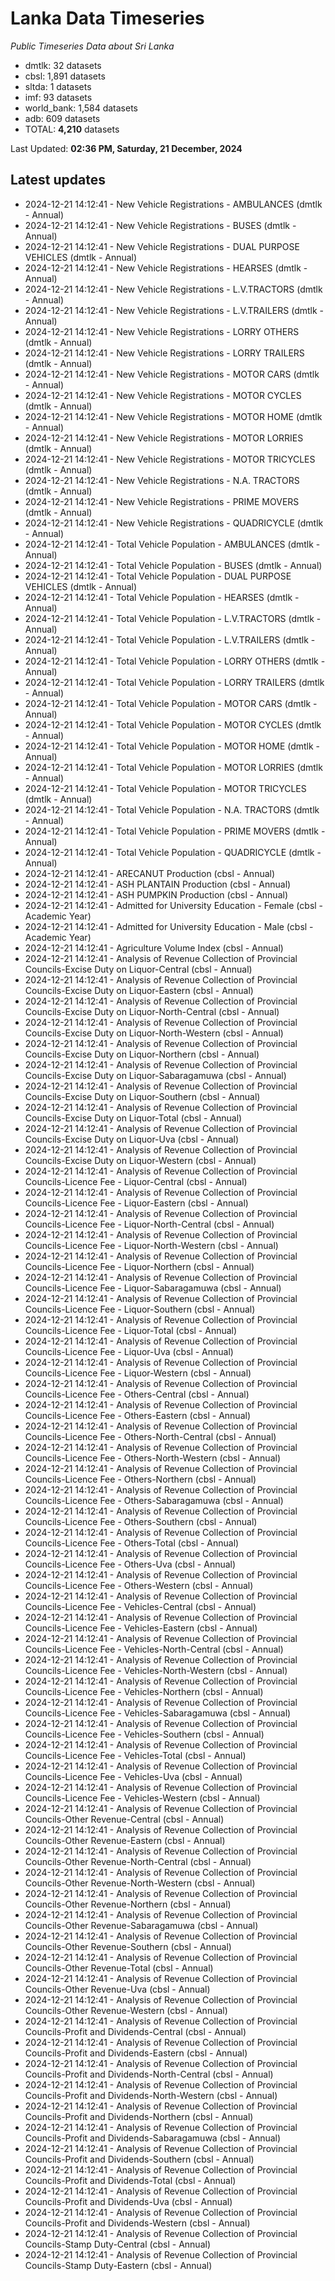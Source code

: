 # Lanka Data Timeseries
*Public Timeseries Data about Sri Lanka*

* dmtlk: 32 datasets
* cbsl: 1,891 datasets
* sltda: 1 datasets
* imf: 93 datasets
* world_bank: 1,584 datasets
* adb: 609 datasets
* TOTAL: **4,210** datasets

Last Updated: **02:36 PM, Saturday, 21 December, 2024**

## Latest updates

* 2024-12-21 14:12:41 - New Vehicle Registrations - AMBULANCES (dmtlk - Annual)
* 2024-12-21 14:12:41 - New Vehicle Registrations - BUSES (dmtlk - Annual)
* 2024-12-21 14:12:41 - New Vehicle Registrations - DUAL PURPOSE VEHICLES (dmtlk - Annual)
* 2024-12-21 14:12:41 - New Vehicle Registrations - HEARSES (dmtlk - Annual)
* 2024-12-21 14:12:41 - New Vehicle Registrations - L.V.TRACTORS (dmtlk - Annual)
* 2024-12-21 14:12:41 - New Vehicle Registrations - L.V.TRAILERS (dmtlk - Annual)
* 2024-12-21 14:12:41 - New Vehicle Registrations - LORRY OTHERS (dmtlk - Annual)
* 2024-12-21 14:12:41 - New Vehicle Registrations - LORRY TRAILERS (dmtlk - Annual)
* 2024-12-21 14:12:41 - New Vehicle Registrations - MOTOR CARS (dmtlk - Annual)
* 2024-12-21 14:12:41 - New Vehicle Registrations - MOTOR CYCLES (dmtlk - Annual)
* 2024-12-21 14:12:41 - New Vehicle Registrations - MOTOR HOME (dmtlk - Annual)
* 2024-12-21 14:12:41 - New Vehicle Registrations - MOTOR LORRIES (dmtlk - Annual)
* 2024-12-21 14:12:41 - New Vehicle Registrations - MOTOR TRICYCLES (dmtlk - Annual)
* 2024-12-21 14:12:41 - New Vehicle Registrations - N.A. TRACTORS (dmtlk - Annual)
* 2024-12-21 14:12:41 - New Vehicle Registrations - PRIME MOVERS (dmtlk - Annual)
* 2024-12-21 14:12:41 - New Vehicle Registrations - QUADRICYCLE (dmtlk - Annual)
* 2024-12-21 14:12:41 - Total Vehicle Population - AMBULANCES (dmtlk - Annual)
* 2024-12-21 14:12:41 - Total Vehicle Population - BUSES (dmtlk - Annual)
* 2024-12-21 14:12:41 - Total Vehicle Population - DUAL PURPOSE VEHICLES (dmtlk - Annual)
* 2024-12-21 14:12:41 - Total Vehicle Population - HEARSES (dmtlk - Annual)
* 2024-12-21 14:12:41 - Total Vehicle Population - L.V.TRACTORS (dmtlk - Annual)
* 2024-12-21 14:12:41 - Total Vehicle Population - L.V.TRAILERS (dmtlk - Annual)
* 2024-12-21 14:12:41 - Total Vehicle Population - LORRY OTHERS (dmtlk - Annual)
* 2024-12-21 14:12:41 - Total Vehicle Population - LORRY TRAILERS (dmtlk - Annual)
* 2024-12-21 14:12:41 - Total Vehicle Population - MOTOR CARS (dmtlk - Annual)
* 2024-12-21 14:12:41 - Total Vehicle Population - MOTOR CYCLES (dmtlk - Annual)
* 2024-12-21 14:12:41 - Total Vehicle Population - MOTOR HOME (dmtlk - Annual)
* 2024-12-21 14:12:41 - Total Vehicle Population - MOTOR LORRIES (dmtlk - Annual)
* 2024-12-21 14:12:41 - Total Vehicle Population - MOTOR TRICYCLES (dmtlk - Annual)
* 2024-12-21 14:12:41 - Total Vehicle Population - N.A. TRACTORS (dmtlk - Annual)
* 2024-12-21 14:12:41 - Total Vehicle Population - PRIME MOVERS (dmtlk - Annual)
* 2024-12-21 14:12:41 - Total Vehicle Population - QUADRICYCLE (dmtlk - Annual)
* 2024-12-21 14:12:41 - ARECANUT Production (cbsl - Annual)
* 2024-12-21 14:12:41 - ASH PLANTAIN Production (cbsl - Annual)
* 2024-12-21 14:12:41 - ASH PUMPKIN Production (cbsl - Annual)
* 2024-12-21 14:12:41 - Admitted for University Education - Female (cbsl - Academic Year)
* 2024-12-21 14:12:41 - Admitted for University Education - Male (cbsl - Academic Year)
* 2024-12-21 14:12:41 - Agriculture Volume Index (cbsl - Annual)
* 2024-12-21 14:12:41 - Analysis of Revenue Collection of Provincial Councils-Excise Duty on Liquor-Central (cbsl - Annual)
* 2024-12-21 14:12:41 - Analysis of Revenue Collection of Provincial Councils-Excise Duty on Liquor-Eastern (cbsl - Annual)
* 2024-12-21 14:12:41 - Analysis of Revenue Collection of Provincial Councils-Excise Duty on Liquor-North-Central (cbsl - Annual)
* 2024-12-21 14:12:41 - Analysis of Revenue Collection of Provincial Councils-Excise Duty on Liquor-North-Western (cbsl - Annual)
* 2024-12-21 14:12:41 - Analysis of Revenue Collection of Provincial Councils-Excise Duty on Liquor-Northern (cbsl - Annual)
* 2024-12-21 14:12:41 - Analysis of Revenue Collection of Provincial Councils-Excise Duty on Liquor-Sabaragamuwa (cbsl - Annual)
* 2024-12-21 14:12:41 - Analysis of Revenue Collection of Provincial Councils-Excise Duty on Liquor-Southern (cbsl - Annual)
* 2024-12-21 14:12:41 - Analysis of Revenue Collection of Provincial Councils-Excise Duty on Liquor-Total (cbsl - Annual)
* 2024-12-21 14:12:41 - Analysis of Revenue Collection of Provincial Councils-Excise Duty on Liquor-Uva (cbsl - Annual)
* 2024-12-21 14:12:41 - Analysis of Revenue Collection of Provincial Councils-Excise Duty on Liquor-Western (cbsl - Annual)
* 2024-12-21 14:12:41 - Analysis of Revenue Collection of Provincial Councils-Licence Fee - Liquor-Central (cbsl - Annual)
* 2024-12-21 14:12:41 - Analysis of Revenue Collection of Provincial Councils-Licence Fee - Liquor-Eastern (cbsl - Annual)
* 2024-12-21 14:12:41 - Analysis of Revenue Collection of Provincial Councils-Licence Fee - Liquor-North-Central (cbsl - Annual)
* 2024-12-21 14:12:41 - Analysis of Revenue Collection of Provincial Councils-Licence Fee - Liquor-North-Western (cbsl - Annual)
* 2024-12-21 14:12:41 - Analysis of Revenue Collection of Provincial Councils-Licence Fee - Liquor-Northern (cbsl - Annual)
* 2024-12-21 14:12:41 - Analysis of Revenue Collection of Provincial Councils-Licence Fee - Liquor-Sabaragamuwa (cbsl - Annual)
* 2024-12-21 14:12:41 - Analysis of Revenue Collection of Provincial Councils-Licence Fee - Liquor-Southern (cbsl - Annual)
* 2024-12-21 14:12:41 - Analysis of Revenue Collection of Provincial Councils-Licence Fee - Liquor-Total (cbsl - Annual)
* 2024-12-21 14:12:41 - Analysis of Revenue Collection of Provincial Councils-Licence Fee - Liquor-Uva (cbsl - Annual)
* 2024-12-21 14:12:41 - Analysis of Revenue Collection of Provincial Councils-Licence Fee - Liquor-Western (cbsl - Annual)
* 2024-12-21 14:12:41 - Analysis of Revenue Collection of Provincial Councils-Licence Fee - Others-Central (cbsl - Annual)
* 2024-12-21 14:12:41 - Analysis of Revenue Collection of Provincial Councils-Licence Fee - Others-Eastern (cbsl - Annual)
* 2024-12-21 14:12:41 - Analysis of Revenue Collection of Provincial Councils-Licence Fee - Others-North-Central (cbsl - Annual)
* 2024-12-21 14:12:41 - Analysis of Revenue Collection of Provincial Councils-Licence Fee - Others-North-Western (cbsl - Annual)
* 2024-12-21 14:12:41 - Analysis of Revenue Collection of Provincial Councils-Licence Fee - Others-Northern (cbsl - Annual)
* 2024-12-21 14:12:41 - Analysis of Revenue Collection of Provincial Councils-Licence Fee - Others-Sabaragamuwa (cbsl - Annual)
* 2024-12-21 14:12:41 - Analysis of Revenue Collection of Provincial Councils-Licence Fee - Others-Southern (cbsl - Annual)
* 2024-12-21 14:12:41 - Analysis of Revenue Collection of Provincial Councils-Licence Fee - Others-Total (cbsl - Annual)
* 2024-12-21 14:12:41 - Analysis of Revenue Collection of Provincial Councils-Licence Fee - Others-Uva (cbsl - Annual)
* 2024-12-21 14:12:41 - Analysis of Revenue Collection of Provincial Councils-Licence Fee - Others-Western (cbsl - Annual)
* 2024-12-21 14:12:41 - Analysis of Revenue Collection of Provincial Councils-Licence Fee - Vehicles-Central (cbsl - Annual)
* 2024-12-21 14:12:41 - Analysis of Revenue Collection of Provincial Councils-Licence Fee - Vehicles-Eastern (cbsl - Annual)
* 2024-12-21 14:12:41 - Analysis of Revenue Collection of Provincial Councils-Licence Fee - Vehicles-North-Central (cbsl - Annual)
* 2024-12-21 14:12:41 - Analysis of Revenue Collection of Provincial Councils-Licence Fee - Vehicles-North-Western (cbsl - Annual)
* 2024-12-21 14:12:41 - Analysis of Revenue Collection of Provincial Councils-Licence Fee - Vehicles-Northern (cbsl - Annual)
* 2024-12-21 14:12:41 - Analysis of Revenue Collection of Provincial Councils-Licence Fee - Vehicles-Sabaragamuwa (cbsl - Annual)
* 2024-12-21 14:12:41 - Analysis of Revenue Collection of Provincial Councils-Licence Fee - Vehicles-Southern (cbsl - Annual)
* 2024-12-21 14:12:41 - Analysis of Revenue Collection of Provincial Councils-Licence Fee - Vehicles-Total (cbsl - Annual)
* 2024-12-21 14:12:41 - Analysis of Revenue Collection of Provincial Councils-Licence Fee - Vehicles-Uva (cbsl - Annual)
* 2024-12-21 14:12:41 - Analysis of Revenue Collection of Provincial Councils-Licence Fee - Vehicles-Western (cbsl - Annual)
* 2024-12-21 14:12:41 - Analysis of Revenue Collection of Provincial Councils-Other Revenue-Central (cbsl - Annual)
* 2024-12-21 14:12:41 - Analysis of Revenue Collection of Provincial Councils-Other Revenue-Eastern (cbsl - Annual)
* 2024-12-21 14:12:41 - Analysis of Revenue Collection of Provincial Councils-Other Revenue-North-Central (cbsl - Annual)
* 2024-12-21 14:12:41 - Analysis of Revenue Collection of Provincial Councils-Other Revenue-North-Western (cbsl - Annual)
* 2024-12-21 14:12:41 - Analysis of Revenue Collection of Provincial Councils-Other Revenue-Northern (cbsl - Annual)
* 2024-12-21 14:12:41 - Analysis of Revenue Collection of Provincial Councils-Other Revenue-Sabaragamuwa (cbsl - Annual)
* 2024-12-21 14:12:41 - Analysis of Revenue Collection of Provincial Councils-Other Revenue-Southern (cbsl - Annual)
* 2024-12-21 14:12:41 - Analysis of Revenue Collection of Provincial Councils-Other Revenue-Total (cbsl - Annual)
* 2024-12-21 14:12:41 - Analysis of Revenue Collection of Provincial Councils-Other Revenue-Uva (cbsl - Annual)
* 2024-12-21 14:12:41 - Analysis of Revenue Collection of Provincial Councils-Other Revenue-Western (cbsl - Annual)
* 2024-12-21 14:12:41 - Analysis of Revenue Collection of Provincial Councils-Profit and Dividends-Central (cbsl - Annual)
* 2024-12-21 14:12:41 - Analysis of Revenue Collection of Provincial Councils-Profit and Dividends-Eastern (cbsl - Annual)
* 2024-12-21 14:12:41 - Analysis of Revenue Collection of Provincial Councils-Profit and Dividends-North-Central (cbsl - Annual)
* 2024-12-21 14:12:41 - Analysis of Revenue Collection of Provincial Councils-Profit and Dividends-North-Western (cbsl - Annual)
* 2024-12-21 14:12:41 - Analysis of Revenue Collection of Provincial Councils-Profit and Dividends-Northern (cbsl - Annual)
* 2024-12-21 14:12:41 - Analysis of Revenue Collection of Provincial Councils-Profit and Dividends-Sabaragamuwa (cbsl - Annual)
* 2024-12-21 14:12:41 - Analysis of Revenue Collection of Provincial Councils-Profit and Dividends-Southern (cbsl - Annual)
* 2024-12-21 14:12:41 - Analysis of Revenue Collection of Provincial Councils-Profit and Dividends-Total (cbsl - Annual)
* 2024-12-21 14:12:41 - Analysis of Revenue Collection of Provincial Councils-Profit and Dividends-Uva (cbsl - Annual)
* 2024-12-21 14:12:41 - Analysis of Revenue Collection of Provincial Councils-Profit and Dividends-Western (cbsl - Annual)
* 2024-12-21 14:12:41 - Analysis of Revenue Collection of Provincial Councils-Stamp Duty-Central (cbsl - Annual)
* 2024-12-21 14:12:41 - Analysis of Revenue Collection of Provincial Councils-Stamp Duty-Eastern (cbsl - Annual)